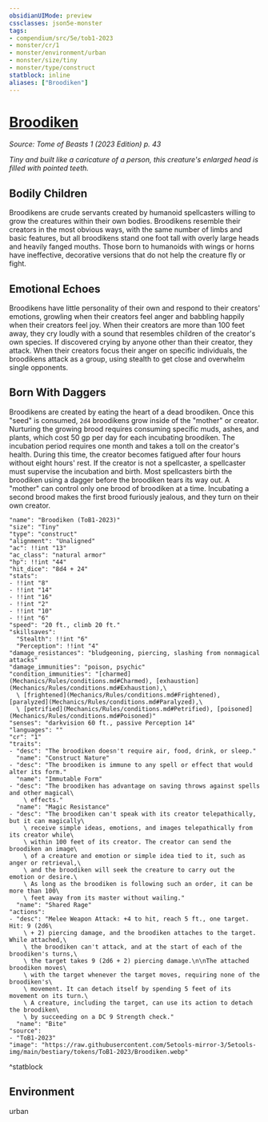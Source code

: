 ```yaml
---
obsidianUIMode: preview
cssclasses: json5e-monster
tags:
- compendium/src/5e/tob1-2023
- monster/cr/1
- monster/environment/urban
- monster/size/tiny
- monster/type/construct
statblock: inline
aliases: ["Broodiken"]
---
```

# [Broodiken](Mechanics\bestiary\construct/broodiken-tob1-2023.md)
*Source: Tome of Beasts 1 (2023 Edition) p. 43*  

*Tiny and built like a caricature of a person, this creature's enlarged head is filled with pointed teeth.*

## Bodily Children

Broodikens are crude servants created by humanoid spellcasters willing to grow the creatures within their own bodies. Broodikens resemble their creators in the most obvious ways, with the same number of limbs and basic features, but all broodikens stand one foot tall with overly large heads and heavily fanged mouths. Those born to humanoids with wings or horns have ineffective, decorative versions that do not help the creature fly or fight.

## Emotional Echoes

Broodikens have little personality of their own and respond to their creators' emotions, growling when their creators feel anger and babbling happily when their creators feel joy. When their creators are more than 100 feet away, they cry loudly with a sound that resembles children of the creator's own species. If discovered crying by anyone other than their creator, they attack. When their creators focus their anger on specific individuals, the broodikens attack as a group, using stealth to get close and overwhelm single opponents.

## Born With Daggers

Broodikens are created by eating the heart of a dead broodiken. Once this "seed" is consumed, `2d4` broodikens grow inside of the "mother" or creator. Nurturing the growing brood requires consuming specific muds, ashes, and plants, which cost 50 gp per day for each incubating broodiken. The incubation period requires one month and takes a toll on the creator's health. During this time, the creator becomes fatigued after four hours without eight hours' rest. If the creator is not a spellcaster, a spellcaster must supervise the incubation and birth. Most spellcasters birth the broodiken using a dagger before the broodiken tears its way out. A "mother" can control only one brood of broodiken at a time. Incubating a second brood makes the first brood furiously jealous, and they turn on their own creator.

```statblock
"name": "Broodiken (ToB1-2023)"
"size": "Tiny"
"type": "construct"
"alignment": "Unaligned"
"ac": !!int "13"
"ac_class": "natural armor"
"hp": !!int "44"
"hit_dice": "8d4 + 24"
"stats":
- !!int "8"
- !!int "14"
- !!int "16"
- !!int "2"
- !!int "10"
- !!int "6"
"speed": "20 ft., climb 20 ft."
"skillsaves":
  "Stealth": !!int "6"
  "Perception": !!int "4"
"damage_resistances": "bludgeoning, piercing, slashing from nonmagical attacks"
"damage_immunities": "poison, psychic"
"condition_immunities": "[charmed](Mechanics/Rules/conditions.md#Charmed), [exhaustion](Mechanics/Rules/conditions.md#Exhaustion),\
  \ [frightened](Mechanics/Rules/conditions.md#Frightened), [paralyzed](Mechanics/Rules/conditions.md#Paralyzed),\
  \ [petrified](Mechanics/Rules/conditions.md#Petrified), [poisoned](Mechanics/Rules/conditions.md#Poisoned)"
"senses": "darkvision 60 ft., passive Perception 14"
"languages": ""
"cr": "1"
"traits":
- "desc": "The broodiken doesn't require air, food, drink, or sleep."
  "name": "Construct Nature"
- "desc": "The broodiken is immune to any spell or effect that would alter its form."
  "name": "Immutable Form"
- "desc": "The broodiken has advantage on saving throws against spells and other magical\
    \ effects."
  "name": "Magic Resistance"
- "desc": "The broodiken can't speak with its creator telepathically, but it can magically\
    \ receive simple ideas, emotions, and images telepathically from its creator while\
    \ within 100 feet of its creator. The creator can send the broodiken an image\
    \ of a creature and emotion or simple idea tied to it, such as anger or retrieval,\
    \ and the broodiken will seek the creature to carry out the emotion or desire.\
    \ As long as the broodiken is following such an order, it can be more than 100\
    \ feet away from its master without wailing."
  "name": "Shared Rage"
"actions":
- "desc": "Melee Weapon Attack: +4 to hit, reach 5 ft., one target. Hit: 9 (2d6\
    \ + 2) piercing damage, and the broodiken attaches to the target. While attached,\
    \ the broodiken can't attack, and at the start of each of the broodiken's turns,\
    \ the target takes 9 (2d6 + 2) piercing damage.\n\nThe attached broodiken moves\
    \ with the target whenever the target moves, requiring none of the broodiken's\
    \ movement. It can detach itself by spending 5 feet of its movement on its turn.\
    \ A creature, including the target, can use its action to detach the broodiken\
    \ by succeeding on a DC 9 Strength check."
  "name": "Bite"
"source":
- "ToB1-2023"
"image": "https://raw.githubusercontent.com/5etools-mirror-3/5etools-img/main/bestiary/tokens/ToB1-2023/Broodiken.webp"
```
^statblock

## Environment

urban